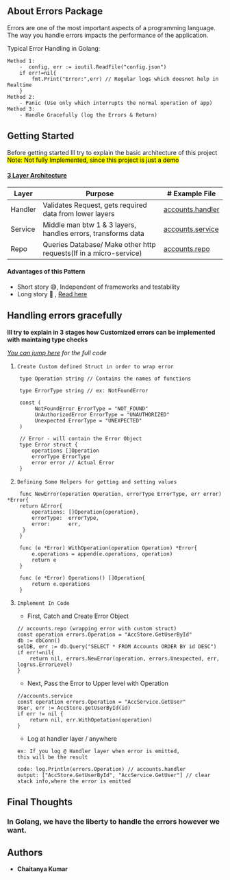 ## About Errors Package
Errors are one of the most important aspects of a programming language. The way you handle errors impacts the performance of the application.

Typical Error Handling in Golang:
```
Method 1:
    -  config, err := ioutil.ReadFile("config.json")
    if err!=nil{
        fmt.Print("Error:",err) // Regular logs which doesnot help in Realtime
    }
Method 2:
    - Panic (Use only which interrupts the normal operation of app)
Method 3:
    - Handle Gracefully (log the Errors & Return)
```
## Getting Started
Before getting started Ill try to explain the basic architecture of this project
<br><mark>Note: Not fully Implemented, since this project is just a demo</mark>
 #### <ins>3 Layer Architecture</ins>
| Layer | Purpose  | # Example File |
| ------- | --- | --- |
| Handler | Validates Request, gets required data from lower layers | [accounts.handler](https://github.com/chaitanya-apty/Go-logger-Implementation/blob/master/accounts/handler/accounts-handler.go) |
| Service | Middle man btw 1 & 3 layers, handles errors, transforms data | [accounts.service](https://github.com/chaitanya-apty/Go-logger-Implementation/blob/master/accounts/service/accounts-service.go) |
| Repo | Queries Database/ Make other http requests(If in a micro-service) | [accounts.repo](https://github.com/chaitanya-apty/Go-logger-Implementation/blob/master/accounts/repo/accounts-repo.go) |

#### Advantages of this Pattern
-   Short story 😅, Independent of frameworks and testability
-   Long story 🥺 , [Read here](https://blog.cleancoder.com/uncle-bob/2012/08/13/the-clean-architecture.html)

## Handling errors gracefully
<b>Ill try to explain in 3 stages how Customized errors can be implemented with maintaing type checks</b>

<i>[You can jump here](https://github.com/chaitanya-apty/Go-logger-Implementation/blob/master/errors/errors.go) for the full code </i>
1.   `Create Custom defined Struct in order to wrap error`
```
    type Operation string // Contains the names of functions

    type ErrorType string // ex: NotFoundError

    const (
         NotFoundError ErrorType = "NOT_FOUND"
         UnAuthorizedError ErrorType = "UNAUTHORIZED"
         Unexpected ErrorType = "UNEXPECTED"
    )

    // Error - will contain the Error Object
    type Error struct {
        operations []Operation
        errorType ErrorType
        error error // Actual Error
    }
```
2. `Defining Some Helpers for getting and setting values`
```
    func NewError(operation Operation, errorType ErrorType, err error) *Error{
	return &Error{
		operations: []Operation{operation},
		errorType:  errorType,
		error:      err,
     }
    }

    func (e *Error) WithOperation(operation Operation) *Error{
	    e.operations = append(e.operations, operation)
	    return e
    }

    func (e *Error) Operations() []Operation{
	    return e.operations
    }
```
3. `Implement In Code`
    
    -   First, Catch and Create Error Object
    ```
    // accounts.repo (wrapping error with custom struct)
    const operation errors.Operation = "AccStore.GetUserById"
    db := dbConn()
    selDB, err := db.Query("SELECT * FROM Accounts ORDER BY id DESC")
    if err!=nil{
        return nil, errors.NewError(operation, errors.Unexpected, err, logrus.ErrorLevel)
    }
    ```
    -   Next, Pass the Error to Upper level with Operation
    ```
    //accounts.service
    const operation errors.Operation = "AccService.GetUser"
    User, err := AccStore.getUserById(id)
    if err != nil {
        return nil, err.WithOpetation(operation)
    }
    ```
    -   Log at handler layer / anywhere
    ```
    ex: If you log @ Handler layer when error is emitted,
    this will be the result

    code: log.Println(errors.Operation) // accounts.handler
    output: ["AccStore.GetUserById", "AccService.GetUser"] // clear stack info,where the error is emitted

    ```
## Final Thoughts
### In Golang, we have the liberty to handle the errors however we want.


## Authors
* **Chaitanya Kumar**